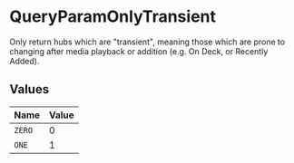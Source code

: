 # QueryParamOnlyTransient

Only return hubs which are "transient", meaning those which are prone to changing after media playback or addition (e.g. On Deck, or Recently Added).


## Values

| Name   | Value  |
| ------ | ------ |
| `ZERO` | 0      |
| `ONE`  | 1      |